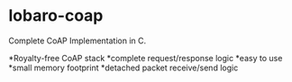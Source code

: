 # lobaro-coap
Complete CoAP Implementation in C.

*Royalty-free CoAP stack
*complete request/response logic
*easy to use
*small memory footprint
*detached packet receive/send logic



